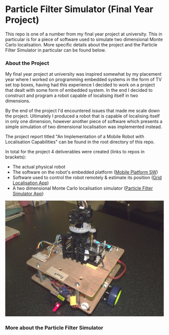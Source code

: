 # Particle Filter Simulator (Final Year Project)
This repo is one of a number from my final year project at university. This in particular is for a piece of software used to simulate two dimensional Monte Carlo localisation. More specific details about the project and the Particle Filter Simulator in particular can be found below.

### About the Project
My final year project at university was inspired somewhat by my placement year where I worked on programming embedded systems in the form of TV set top boxes, having had this experience I decided to work on a project that dealt with some form of embedded system. In the end I decided to construct and program a robot capable of localising itself in two dimensions.

By the end of the project I'd encountered issues that made me scale down the project. Ultimately I produced a robot that is capable of localising itself in only one dimension, however another piece of software which presents a simple simulation of two dimensional localisation was implemented instead.

The project report titled "An Implementation of a Mobile Robot with Localisation Capabilities" can be found in the root directory of this repo.

In total for the project 4 deliverables were created (links to repos in brackets):
* The actual physical robot
* The software on the robot's embedded platform ([Mobile Platform SW](https://github.com/kevinchar93/University_Project_Mobile_Platform_SW))
* Software used to control the robot remotely & estimate its position ([Grid Localisation App](https://github.com/kevinchar93/University_Project_Grid_Loclisation_App))
* A two dimensional Monte Carlo localisation simulator  ([Particle Filter Simulator App](https://github.com/kevinchar93/University_Project_Particle_Filter_Simulator_App))

![Robot image lidar](https://github.com/kevinchar93/University_Project_Grid_Loclisation_App/blob/master/robot1.PNG "The Complete Robot")

### More about the Particle Filter Simulator

<more details about the particle filter>

